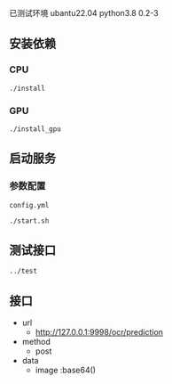 已测试环境
ubantu22.04
  python3.8
  0.2-3
## 安装依赖
### CPU
`./install`
### GPU
`./install_gpu`
## 启动服务
### 参数配置
  `config.yml`

`./start.sh`
## 测试接口
`../test`

## 接口
- url 
  - http://127.0.0.1:9998/ocr/prediction
- method
  - post
- data
  - image :base64()
